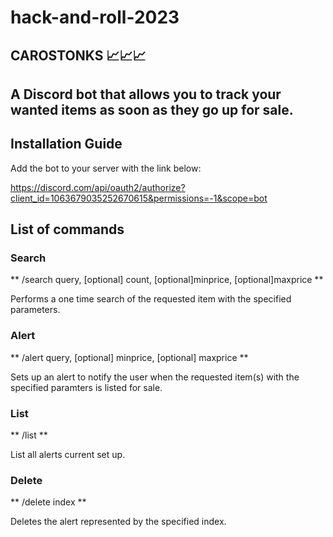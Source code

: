 # hack-and-roll-2023

## CAROSTONKS 📈📈📈 


## A Discord bot that allows you to track your wanted items as soon as they go up for sale.

## Installation Guide

Add the bot to your server with the link below:

https://discord.com/api/oauth2/authorize?client_id=1063679035252670615&permissions=-1&scope=bot

## List of commands

### Search
** /search query, [optional] count, [optional]minprice, [optional]maxprice **

Performs a one time search of the requested item with the specified parameters.

### Alert
** /alert query, [optional] minprice, [optional] maxprice **

Sets up an alert to notify the user when the requested item(s) with the specified paramters is listed for sale.

### List
** /list **

List all alerts current set up.

### Delete
** /delete index **

Deletes the alert represented by the specified index.

